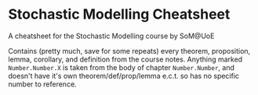 # Stochastic Modelling Cheatsheet

A cheatsheet for the Stochastic Modelling course by SoM@UoE

Contains (pretty much, save for some repeats) every theorem, proposition, lemma, corollary, and definition from the course notes. Anything marked 
`Number.Number.X` is taken from the body of chapter `Number.Number`, and doesn't have it's own theorem/def/prop/lemma e.c.t. so has no specific number to 
reference.
